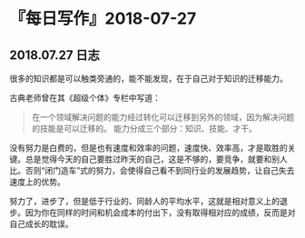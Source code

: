 # 『每日写作』2018-07-27

## 2018.07.27  日志

很多的知识都是可以触类旁通的，能不能发现，在于自己对于知识的迁移能力。

古典老师曾在其《超级个体》专栏中写道：

> 在一个领域解决问题的能力经过转化可以迁移到另外的领域，因为解决问题的技能是可以迁移的。
> 能力分成三个部分：知识、技能、才干。

没有努力是白费的，但是也有速度和效率的问题，速度快、效率高，才是取胜的关键。总是觉得今天的自己要胜过昨天的自己，这是不够的，要竞争，就要和别人比。否则“闭门造车”式的努力，会使得自己看不到同行业的发展趋势，让自己失去速度上的优势。

努力了，进步了，但是低于行业的、同龄人的平均水平，这就是相对意义上的退步。因为你在同样的时间和机会成本的付出下，没有取得相对应的成绩，反而是对自己成长的耽误。




